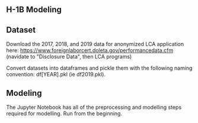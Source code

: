 ## H-1B Modeling

## Dataset
Download the 2017, 2018, and 2019 data for anonymized LCA application here: https://www.foreignlaborcert.doleta.gov/performancedata.cfm (navidate to "Disclosure Data", then LCA programs)

Convert datasets into dataframes and pickle them with the following naming convention: df[YEAR].pkl (ie df2019.pkl).

## Modeling
The Jupyter Notebook has all of the preprocessing and modelling steps required for modelling. Run from the beginning.



